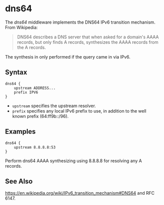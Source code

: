 # dns64

The *dns64* middleware implements the DNS64 IPv6 transition mechanism. From Wikipedia:

> DNS64 describes a DNS server that when asked for a domain's AAAA records, but only finds
> A records, synthesizes the AAAA records from the A records.

The synthesis in only performed if the query came in via IPv6.

## Syntax

~~~
dns64 {
    upstream ADDRESS...
    prefix IPV6
}
~~~

* `upstream` specifies the upstream resolver.
* `prefix` specifies any local IPv6 prefix to use, in addition to the well known
  prefix (64:ff9b::/96).

## Examples

~~~
dns64 {
    upstream 8.8.8.8:53
}
~~~

Perform dns64 AAAA synthesizing using 8.8.8.8 for resolving any A records.

## See Also

<https://en.wikipedia.org/wiki/IPv6_transition_mechanism#DNS64> and RFC 6147.
